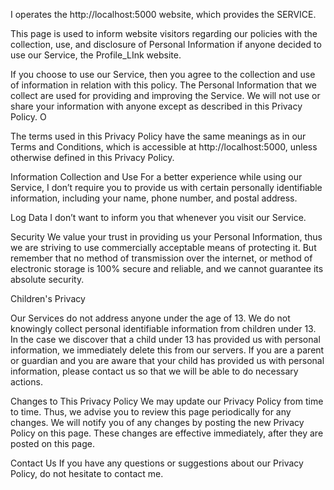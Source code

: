 I operates the http://localhost:5000 website, which provides the SERVICE.

This page is used to inform website visitors regarding our policies with the collection, use, and disclosure of Personal Information if anyone decided to use our Service, the Profile_LInk website.

If you choose to use our Service, then you agree to the collection and use of information in relation with this policy. The Personal Information that we collect are used for providing and improving the Service. We will not use or share your information with anyone except as described in this Privacy Policy. O

The terms used in this Privacy Policy have the same meanings as in our Terms and Conditions, which is accessible at http://localhost:5000, unless otherwise defined in this Privacy Policy.

Information Collection and Use
For a better experience while using our Service, I don’t require you to provide us with certain personally identifiable information, including your name, phone number, and postal address.

Log Data
I don’t want to inform you that whenever you visit our Service.

Security
We value your trust in providing us your Personal Information, thus we are striving to use commercially acceptable means of protecting it. But remember that no method of transmission over the internet, or method of electronic storage is 100% secure and reliable, and we cannot guarantee its absolute security.

Children's Privacy

Our Services do not address anyone under the age of 13. We do not knowingly collect personal identifiable information from children under 13. In the case we discover that a child under 13 has provided us with personal information, we immediately delete this from our servers. If you are a parent or guardian and you are aware that your child has provided us with personal information, please contact us so that we will be able to do necessary actions.

Changes to This Privacy Policy
We may update our Privacy Policy from time to time. Thus, we advise you to review this page periodically for any changes. We will notify you of any changes by posting the new Privacy Policy on this page. These changes are effective immediately, after they are posted on this page.

Contact Us
If you have any questions or suggestions about our Privacy Policy, do not hesitate to contact me.

